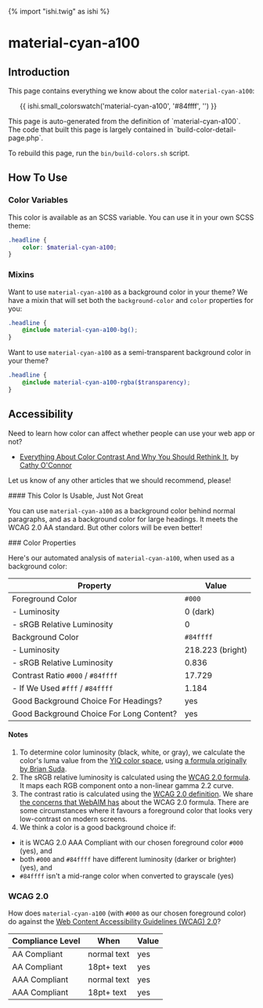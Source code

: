 {% import "ishi.twig" as ishi %}
# material-cyan-a100

## Introduction

This page contains everything we know about the color `material-cyan-a100`:

<div class="grid">
    <div class="cell">
        <div class="swatch">
            <ul>
                {{ ishi.small_colorswatch('material-cyan-a100', '#84ffff', '') }}
            </ul>
        </div>
    </div>
</div>

<div class="callout attention" markdown="1">
This page is auto-generated from the definition of `material-cyan-a100`. The code that built this page is largely contained in `build-color-detail-page.php`.

To rebuild this page, run the `bin/build-colors.sh` script.
</div>

## How To Use

### Color Variables

This color is available as an SCSS variable. You can use it in your own SCSS theme:

```scss
.headline {
    color: $material-cyan-a100;
}
```

### Mixins

Want to use `material-cyan-a100` as a background color in your theme? We have a mixin that will set both the `background-color` and `color` properties for you:

```scss
.headline {
    @include material-cyan-a100-bg();
}
```

Want to use `material-cyan-a100` as a semi-transparent background color in your theme?

```scss
.headline {
    @include material-cyan-a100-rgba($transparency);
}
```

## Accessibility

Need to learn how color can affect whether people can use your web app or not?

* [Everything About Color Contrast And Why You Should Rethink It](https://www.smashingmagazine.com/2014/10/color-contrast-tips-and-tools-for-accessibility/), by [Cathy O'Connor](http://www.twitter.com/cagocon)

Let us know of any other articles that we should recommend, please!
<div class="callout warning" markdown="1">
#### This Color Is Usable, Just Not Great

You can use `material-cyan-a100` as a background color behind normal paragraphs, and as a background color for large headings. It meets the WCAG 2.0 AA standard. But other colors will be even better!
</div>
### Color Properties

Here's our automated analysis of `material-cyan-a100`, when used as a background color:

Property | Value
---------|------
Foreground Color | `#000`
- Luminosity | 0 (dark)
- sRGB Relative Luminosity | 0
Background Color | `#84ffff`
- Luminosity | 218.223 (bright)
- sRGB Relative Luminosity | 0.836
Contrast Ratio `#000` / `#84ffff` | 17.729
- If We Used `#fff` / `#84ffff` | 1.184
Good Background Choice For Headings? | yes
Good Background Choice For Long Content? | yes

#### Notes

1. To determine color luminosity (black, white, or gray), we calculate the color's luma value from the [YIQ color space](https://en.wikipedia.org/wiki/YIQ), using [a formula originally by Brian Suda](https://24ways.org/2010/calculating-color-contrast/).
1. The sRGB relative luminosity is calculated using the [WCAG 2.0 formula](https://www.w3.org/TR/WCAG20/#relativeluminancedef). It maps each RGB component onto a non-linear gamma 2.2 curve.
1. The contrast ratio is calculated using the [WCAG 2.0 definition](https://www.w3.org/TR/2008/REC-WCAG20-20081211/#contrast-ratiodef). We share [the concerns that WebAIM has](http://webaim.org/blog/wcag-2-1-feedback/) about the WCAG 2.0 formula. There are some circumstances where it favours a foreground color that looks very low-contrast on modern screens.
1. We think a color is a good background choice if:
  - it is WCAG 2.0 AAA Compliant with our chosen foreground color `#000` (yes), and
  - both `#000` and `#84ffff` have different luminosity (darker or brighter) (yes), and
  - `#84ffff` isn't a mid-range color when converted to grayscale (yes)

### WCAG 2.0

How does `material-cyan-a100` (with `#000` as our chosen foreground color) do against the [Web Content Accessibility Guidelines (WCAG) 2.0](https://www.w3.org/TR/WCAG20/)?

Compliance Level | When | Value
-----------------|------|------
AA Compliant | normal text | yes
AA Compliant | 18pt+ text | yes
AAA Compliant | normal text | yes
AAA Compliant | 18pt+ text | yes